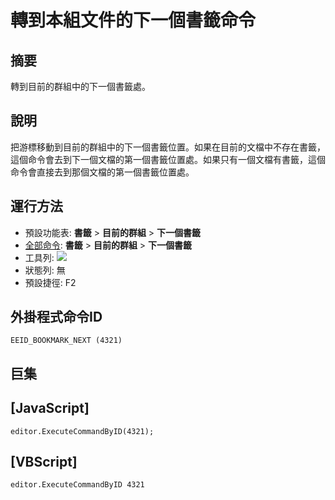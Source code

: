 # 轉到本組文件的下一個書籤命令

## 摘要

轉到目前的群組中的下一個書籤處。

## 說明

把游標移動到目前的群組中的下一個書籤位置。如果在目前的文檔中不存在書籤，這個命令會去到下一個文檔的第一個書籤位置處。如果只有一個文檔有書籤，這個命令會直接去到那個文檔的第一個書籤位置處。

## 運行方法

- 預設功能表: **書籤** \> **目前的群組** \> **下一個書籤**
- [全部命令](../tools/all_commands): **書籤** \> **目前的群組** \> **下一個書籤**
- 工具列: ![](../../images/bookmarknext..png)
- 狀態列: 無
- 預設捷徑: F2

## 外掛程式命令ID

```
EEID_BOOKMARK_NEXT (4321)
```

## 巨集

## \[JavaScript\]

```
editor.ExecuteCommandByID(4321);
```

## \[VBScript\]

```
editor.ExecuteCommandByID 4321
```
